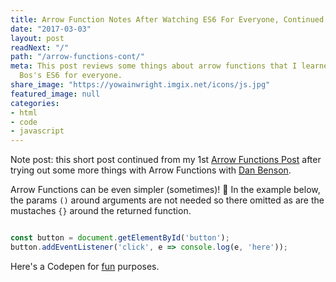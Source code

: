 ```yaml
---
title: Arrow Function Notes After Watching ES6 For Everyone, Continued
date: "2017-03-03"
layout: post
readNext: "/"
path: "/arrow-functions-cont/"
meta: This post reviews some things about arrow functions that I learned from Wes
  Bos's ES6 for everyone.
share_image: "https://yowainwright.imgix.net/icons/js.jpg"
featured_image: null
categories:
- html
- code
- javascript
---
```


Note post: this short post continued from my 1st [Arrow Functions Post](https://jeffry.in/arrow-functions/) after trying out some more things with Arrow Functions with [Dan Benson](https://www.linkedin.com/in/dansbenson/).

Arrow Functions can be even simpler (sometimes)! 💪 In the example below, the params `()` around arguments are not needed so there omitted as are the mustaches `{}` around the returned function.

```javascript

const button = document.getElementById('button');
button.addEventListener('click', e => console.log(e, 'here'));

```

Here's a Codepen for [fun](http://codepen.io/yowainwright/pen/ac6ec21ee8bc9a4ec8dbdfbe56778626) purposes.

